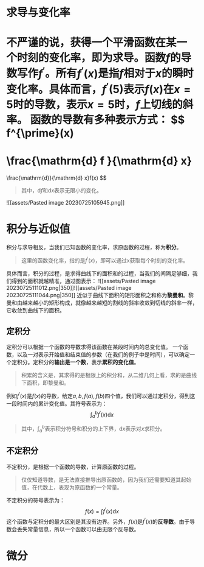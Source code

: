 # 求导与变化率
不严谨的说，获得一个**平滑**函数在某一个时刻的变化率，即为**求导**。函数$f$的导数写作$f^{\prime}$。所有$f^{\prime}(x)$是指$f$相对于$x$的瞬时变化率。具体而言，$f^{\prime}(5)$表示$f(x)$在$x=5$时的导数，表示$x=5$时，$f$上切线的**斜率**。
函数的导数有多种表示方式：
$$
f^{\prime}(x)
=
\frac{\mathrm{d} f }{\mathrm{d} x}
=
\frac{\mathrm{d}}{\mathrm{d} x}f(x)
$$
> 其中，$\mathrm{d} f$和$\mathrm{d} x$表示无限小的变化。

![[assets/Pasted image 20230725105945.png]]
# 积分与近似值
积分与求导相反，当我们已知函数的变化率，求原函数的过程，称为**积分**。
> 这里的函数变化率，指的是$f^{\prime}(x)$，即可以通过x获取每个时刻的变化率。

具体而言，积分的过程，是求得曲线下的面积和的过程，当我们的间隔足够细，我们得到的面积就越精准，通过图表示：
![[assets/Pasted image 20230725111012.png|350]]![[assets/Pasted image 20230725111044.png|350]]
近似于曲线下面积的矩形面积之和称为**黎曼和**。黎曼和由越来越小的矩形构成，就像越来越短的割线的斜率收敛到切线的斜率一样，它收敛到曲线下的面积。
## 定积分
定积分可以根据一个函数的导数求得该函数在某段时间内的总变化值。
一个函数，以及一对表示开始值和结束值的参数（在我们的例子中是时间），可以确定一个定积分。定积分的**输出是一个数**，表示**累积的变化值**。

> 积累的含义是，其求得的是极限上的积分和，从二维几何上看，求的是曲线下面积，即黎曼和。

例如$f^{\prime}(x)$是$f(x)$的导数，给定$a,b,f(a),f(b)$四个值，我们可以通过定积分，得到这一段时间内的累计变化值。其符号表示为：
$$
\int_{a}^{b} f^{\prime}(x) \mathrm{d}x
$$
> 其中，$\int_{a}^{b}$表示积分符号和积分的上下界，$\mathrm{d}x$表示对$x$求积分。
## 不定积分
不定积分，是根据一个函数的导数，计算原函数的过程。
> 仅仅知道导数，是无法直接推导出原函数的，因为我们还需要知道其起始值，在代数上，表现为原函数的一个常量。

不定积分的符号表示为：
$$
f(x) = \int f^{\prime}(x)\mathrm{d}x
$$
这个函数与定积分的最大区别是其没有边界。另外，$f(x)$是$f^{\prime}(x)$的**反导数**。由于导数会丢失常量信息，所以一个函数可以由无限个反导数。

# 微分
